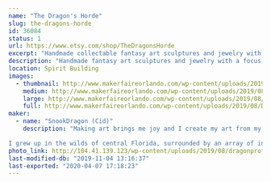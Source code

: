 ```yaml
---
name: "The Dragon's Horde"
slug: the-dragons-horde
id: 36084
status: 1
url: https://www.etsy.com/shop/TheDragonsHorde
excerpt: "Handmade collectable fantasy art sculptures and jewelry with a focus on dragons. Light up dragons, glow in the dark dragons, and color changing dragons are some of my specialties. I also make various other odd animal figures."
description: "Handmade fantasy art sculptures and jewelry with a focus on dragons. Light up dragons, glow in the dark dragons, and color changing dragons are some of my specialties. I also make various other odd animal figures like glow in the dark Blobfish, armored battle corgis, grumpy chickens, and mystical Kitsune foxes. These figurines are 100% handmade from start to finish. I will also have some of my larger sculptures on display, including my sculpture of Figment!"
location: Spirit Building
images:
  - thumbnail: http://www.makerfaireorlando.com/wp-content/uploads/2019/08/DSCN1448.jpg
    medium: http://www.makerfaireorlando.com/wp-content/uploads/2019/08/DSCN1448.jpg
    large: http://www.makerfaireorlando.com/wp-content/uploads/2019/08/DSCN1448.jpg
    full: http://www.makerfaireorlando.com/wp-content/uploads/2019/08/DSCN1448.jpg
maker:
  - name: "SnookDragon (Cid)"
    description: "Making art brings me joy and I create my art from my home where I also raise my two children. Everything I make is done by hand. I start by designing on paper, then sculpt in clay, mold with silicone, and cast copies in durable resin that then are hand finished by me.

I grew up in the wilds of central Florida, surrounded by an array of interesting reptiles that piqued my interest in the fantastic reptilian creatures known as dragons. For as long as I can remember I have had a love for dragons and fantasy creatures and that has always been depicted in my art. Art has always been my focus and I excelled in my studies in school winning several awards in art shows and through college where I studied fine art. Since 2013 I have been selling my handmade figurines on Etsy."
photo_link: http://104.41.139.123/wp-content/uploads/2019/08/dragonprofile.jpg
last-modified-db: "2019-11-04 13:16:37"
last-exported: "2020-04-07 17:18:23"
---
```


